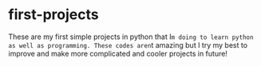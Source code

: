 # first-projects
These are my first simple projects in python that I`m doing to learn python as well as programming.
These codes aren`t amazing but I try my best to improve and make more complicated and cooler projects in future!
